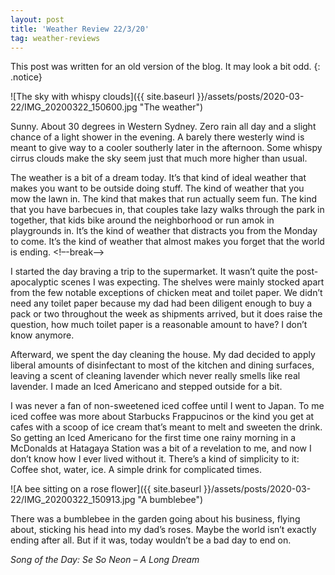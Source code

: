 ```yaml
---
layout: post
title: 'Weather Review 22/3/20'
tag: weather-reviews
---
```

This post was written for an old version of the blog. It may look a bit odd.
{: .notice}

![The sky with whispy clouds]({{ site.baseurl }}/assets/posts/2020-03-22/IMG_20200322_150600.jpg "The weather")

Sunny. About 30 degrees in Western Sydney. Zero rain all day and a slight chance of a light shower in the evening. A barely there westerly wind is meant to give way to a cooler southerly later in the afternoon. Some whispy cirrus clouds make the sky seem just that much more higher than usual.

The weather is a bit of a dream today. It’s that kind of ideal weather that makes you want to be outside doing stuff. The kind of weather that you mow the lawn in. The kind that makes that run actually seem fun. The kind that you have barbecues in, that couples take lazy walks through the park in together, that kids bike around the neighborhood or run amok in playgrounds in. It’s the kind of weather that distracts you from the Monday to come. It’s the kind of weather that almost makes you forget that the world is ending.
<!–-break-–>

I started the day braving a trip to the supermarket. It wasn’t quite the post-apocalyptic scenes I was expecting. The shelves were mainly stocked apart from the few notable exceptions of chicken meat and toilet paper. We didn’t need any toilet paper because my dad had been diligent enough to buy a pack or two throughout the week as shipments arrived, but it does raise the question, how much toilet paper is a reasonable amount to have? I don’t know anymore.

Afterward, we spent the day cleaning the house. My dad decided to apply liberal amounts of disinfectant to most of the kitchen and dining surfaces, leaving a scent of cleaning lavender which never really smells like real lavender. I made an Iced Americano and stepped outside for a bit.

I was never a fan of non-sweetened iced coffee until I went to Japan. To me iced coffee was more about Starbucks Frappucinos or the kind you get at cafes with a scoop of ice cream that’s meant to melt and sweeten the drink. So getting an Iced Americano for the first time one rainy morning in a McDonalds at Hatagaya Station was a bit of a revelation to me, and now I don’t know how I ever lived without it. There’s a kind of simplicity to it: Coffee shot, water, ice. A simple drink for complicated times.

![A bee sitting on a rose flower]({{ site.baseurl }}/assets/posts/2020-03-22/IMG_20200322_150913.jpg "A bumblebee")


There was a bumblebee in the garden going about his business, flying about, sticking his head into my dad’s roses. Maybe the world isn’t exactly ending after all. But if it was, today wouldn’t be a bad day to end on.

_Song of the Day: Se So Neon – A Long Dream_
